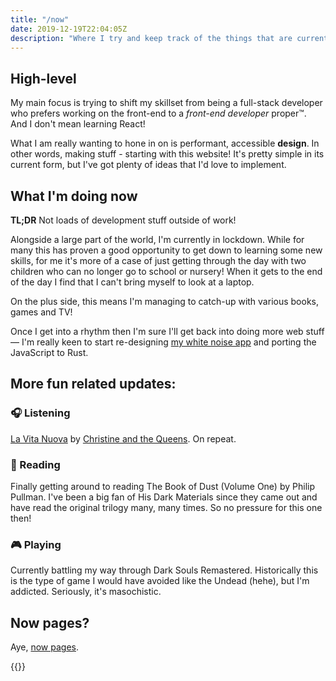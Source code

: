 ```yaml
---
title: "/now"
date: 2019-12-19T22:04:05Z
description: "Where I try and keep track of the things that are currently have my attention."
---
```


## High-level

My main focus is trying to shift my skillset from being a full-stack developer who prefers working on the front-end to a _front-end developer_ proper&trade;. And I don't mean learning React!

What I am really wanting to hone in on is performant, accessible **design**. In other words, making stuff - starting with this website! It's pretty simple in its current form, but I've got plenty of ideas that I'd love to implement.

## What I'm doing now

**TL;DR** Not loads of development stuff outside of work!

Alongside a large part of the world, I'm currently in lockdown. While for many this has proven a good opportunity to get down to learning some new skills, for me it's more of a case of just getting through the day with two children who can no longer go to school or nursery! When it gets to the end of the day I find that I can't bring myself to look at a laptop.

On the plus side, this means I'm managing to catch-up with various books, games and TV!

Once I get into a rhythm then I'm sure I'll get back into doing more web stuff &mdash; I'm really keen to start re-designing [my white noise app](https://bl-rd.github.io/white-noise-app/) and porting the JavaScript to Rust.

## More fun related updates:

### 🎧 Listening

[La Vita Nuova](https://open.spotify.com/album/3uF0lelesKigBc6H9NGzDq?si=6LTRW9uBSte4H86cY6S_uQ) by [Christine and the Queens](http://www.christineandthequeens.com/). On repeat.

### 📕 Reading

Finally getting around to reading The Book of Dust (Volume One) by Philip Pullman. I've been a big fan of His Dark Materials since they came out and have read the original trilogy many, many times. So no pressure for this one then!

### 🎮 Playing

Currently battling my way through Dark Souls Remastered. Historically this is the type of game I would have avoided like the Undead (hehe), but I'm addicted. Seriously, it's masochistic.

## Now pages?

Aye, [now pages](https://nownownow.com/about).

{{<signoff>}}
